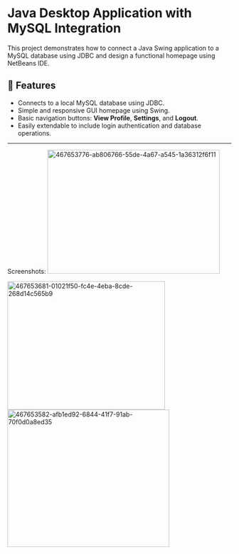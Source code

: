 # Java Desktop Application with MySQL Integration

This project demonstrates how to connect a Java Swing application to a MySQL database using JDBC and design a functional homepage using NetBeans IDE.

## 🚀 Features

- Connects to a local MySQL database using JDBC.
- Simple and responsive GUI homepage using Swing.
- Basic navigation buttons: **View Profile**, **Settings**, and **Logout**.
- Easily extendable to include login authentication and database operations.

---

Screenshots:
<img width="387" height="278" alt="467653776-ab806766-55de-4a67-a545-1a36312f6f11" src="https://github.com/user-attachments/assets/1711bd9e-94e9-44cd-a4eb-91773c4d3117" />

<img width="354" height="288" alt="467653681-01021f50-fc4e-4eba-8cde-268d14c565b9" src="https://github.com/user-attachments/assets/02e4094a-b327-4520-b1b0-36f5742ce6b8" />

<img width="364" height="308" alt="467653582-afb1ed92-6844-41f7-91ab-70f0d0a8ed35" src="https://github.com/user-attachments/assets/aa0ed8e7-b5a6-4b2a-ae84-465c4c043c13" />
